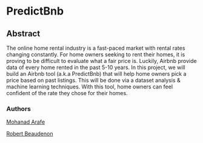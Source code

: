 # PredictBnb

## Abstract
The online home rental industry is a fast-paced market with rental rates changing constantly. For home owners seeking to rent their homes, it is proving to be difficult to evaluate what a fair price is. Luckily, Airbnb provide data of every home rented in the past 5-10 years. In this project, we will build an Airbnb tool (a.k.a PredictBnb) that will help home owners pick a price based on past listings. This will be done via a dataset analysis & machine learning techniques. With this tool, home owners can feel confident of the rate they chose for their homes.

### Authors
[Mohanad Arafe](https://github.com/mohanadarafe)

[Robert Beaudenon](https://github.com/RobertBeaudenon)
